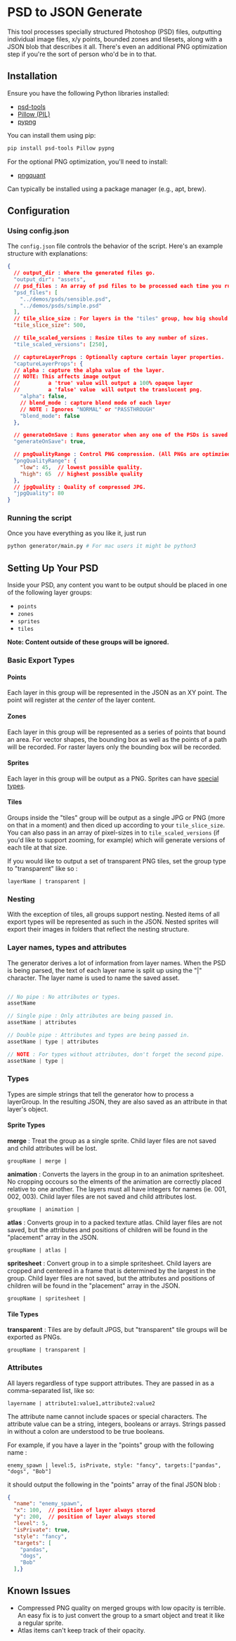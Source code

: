 # PSD to JSON Generate

This tool processes specially structured Photoshop (PSD) files, outputting individual image files, x/y points, bounded zones and tilesets, along with a JSON blob that describes it all. There's even an additional PNG optimization step if you're the sort of person who'd be in to that. 

## Installation

Ensure you have the following Python libraries installed:

- [psd-tools](https://github.com/psd-tools/psd-tools)
- [Pillow (PIL)](https://pillow.readthedocs.io/en/stable/)
- [pypng](https://pypi.org/project/pypng/)

You can install them using pip:

```bash
pip install psd-tools Pillow pypng
```

For the optional PNG optimization, you'll need to install:

- [pngquant](https://pngquant.org) 

Can typically be installed using a package manager (e.g., apt, brew).

## Configuration



### Using config.json

The `config.json` file controls the behavior of the script. Here's an example structure with explanations:

```json
{
  // output_dir : Where the generated files go.
  "output_dir": "assets", 
  // psd_files : An array of psd files to be processed each time you run the script.
  "psd_files": [ 
    "../demos/psds/sensible.psd",
    "../demos/psds/simple.psd"
  ],
  // tile_slice_size : For layers in the "tiles" group, how big should the slices be?
  "tile_slice_size": 500, 

  // tile_scaled_versions : Resize tiles to any number of sizes.
  "tile_scaled_versions": [250], 

  // captureLayerProps : Optionally capture certain layer properties.
  "captureLayerProps": {  
  // alpha : capture the alpha value of the layer.
  // NOTE: This affects image output
  //         a 'true' value will output a 100% opaque layer 
  //         a 'false' value  will output the translucent png.
    "alpha": false,  
    // blend_mode : capture blend mode of each layer 
    // NOTE : Ignores "NORMAL" or "PASSTHROUGH"
    "blend_mode": false 
  },

  // generateOnSave : Runs generator when any one of the PSDs is saved.
  "generateOnSave": true, 

  // pngQualityRange : Control PNG compression. (All PNGs are optimzied)
  "pngQualityRange": {  
    "low": 45,  // lowest possible quality.
    "high": 65  // highest possible quality
  },
  // jpgQuality : Quality of compressed JPG.
  "jpgQuality": 80 
}
```

### Running the script

Once you have everything as you like it, just run

   ```bash
   python generator/main.py # For mac users it might be python3
   ```


## Setting Up Your PSD

Inside your PSD, any content you want to be output should be placed in one of the following layer groups: 

- `points`
- `zones`
- `sprites`
- `tiles`

**Note: Content outside of these groups will be ignored.**


### Basic Export Types

#### Points
Each layer in this group will be represented in the JSON as an XY point. The point will register at the _center_ of the layer content.

#### Zones
Each layer in this group will be represented as a series of points that bound an area. For vector shapes, the bounding box as well as the points of a path will be recorded. For raster layers only the bounding box will be recorded.

#### Sprites
Each layer in this group will be output as a PNG.  Sprites can have [special types](#types).

#### Tiles
Groups inside the "tiles" group will be output as a single JPG or PNG (more on that in a moment) and then diced up according to your `tile_slice_size`.  You can also pass in an array of pixel-sizes in to `tile_scaled_versions` (if you'd like to support zooming, for example) which will generate versions of each tile at that size.

If you would like to output a set of transparent PNG tiles, set the group type to  "transparent" like so :

```
layerName | transparent | 
```

### Nesting

With the exception of tiles, all groups support nesting.  Nested items of all export types will be represented as such in the JSON. Nested sprites will export their images in folders that reflect the nesting structure. 


### Layer names, types and attributes

The generator derives a lot of information from layer names. When the PSD is being parsed, the text of each layer name is split up using the "|" character.  The layer name is used to name the saved asset.

```js

// No pipe : No attributes or types. 
assetName 

// Single pipe : Only attributes are being passed in.
assetName | attributes 

// Double pipe : Attributes and types are being passed in.
assetName | type | attributes

// NOTE : For types without attributes, don't forget the second pipe.
assetName | type |

```

### Types 
Types are simple strings that tell the generator how to process a layerGroup. In the resulting JSON, they are also saved as an attribute in that layer's object.   

#### Sprite Types

**merge** : Treat the group as a single sprite. Child layer files are not saved and child attributes will be lost. 

`groupName | merge |`

**animation** : Converts the layers in the group in to an animation spritesheet. No cropping occours so the elments of the animation are correctly placed relative to one another. The layers must all have integers for names (ie. 001, 002, 003).  Child layer files are not saved and child attributes lost. 

`groupName | animation |`

**atlas** : Converts group in to a packed texture atlas.  Child layer files are not saved, but the attributes and positions of children will be found in the "placement" array in the JSON.

`groupName | atlas |`

**spritesheet** : Convert group in to a simple spritesheet. Child layers are cropped and centered in a frame that is determined by the largest in the group. Child layer files are not saved, but the attributes and positions of children will be found in the "placement" array in the JSON. 

`groupName | spritesheet |`


#### Tile Types

**transparent** : Tiles are by default JPGS, but "transparent" tile groups will be exported as PNGs. 

`groupName | transparent |`


### Attributes 
All layers regardless of type support attributes. They are passed in as a comma-separated list, like so:

```
layername | attribute1:value1,attribute2:value2
```

The attribute name cannot include spaces or special characters.  The attribute value can be a string, integers, booleans or arrays.  Strings passed in without a colon are understood to be true booleans.

For example, if you have a layer in the "points" group with the following name :

```
enemy_spawn | level:5, isPrivate, style: "fancy", targets:["pandas", "dogs", "Bob"]
```

it should output the following in the "points" array of the final JSON blob :

```json
{
  "name": "enemy_spawn",
  "x": 100,  // position of layer always stored
  "y": 200,  // position of layer always stored
  "level": 5,
  "isPrivate": true,
  "style": "fancy",
  "targets": [
    "pandas",
    "dogs",
    "Bob"
  ],}
```

## Known Issues

- Compressed PNG quality on merged groups with low opacity is terrible.  An easy fix is to just convert the group to a smart object and treat it like a regular sprite.
- Atlas items can't keep track of their opacity.
